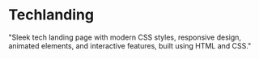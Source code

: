 # Techlanding
 "Sleek tech landing page with modern CSS styles, responsive design, animated elements, and interactive features, built using HTML and CSS."
